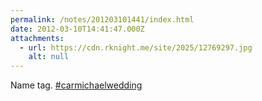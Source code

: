 ```yaml
---
permalink: /notes/201203101441/index.html
date: 2012-03-10T14:41:47.000Z
attachments:
  - url: https://cdn.rknight.me/site/2025/12769297.jpg
    alt: null
---
```


Name tag. <a href="https://pixelfed.social/discover/tags/carmichaelwedding?src=hash" title="#carmichaelwedding" class="u-url hashtag" rel="external nofollow noopener">#carmichaelwedding</a>
